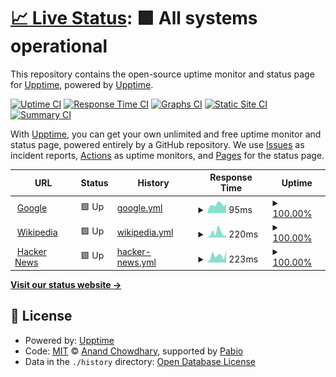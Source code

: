 # [📈 Live Status](https://demo.upptime.js.org): <!--live status--> **🟩 All systems operational**

This repository contains the open-source uptime monitor and status page for [Upptime](https://upptime.js.org), powered by [Upptime](https://github.com/upptime/upptime).

[![Uptime CI](https://github.com/SebastienMartel1522/upptime/workflows/Uptime%20CI/badge.svg)](https://github.com/SebastienMartel1522/upptime/actions?query=workflow%3A%22Uptime+CI%22)
[![Response Time CI](https://github.com/SebastienMartel1522/upptime/workflows/Response%20Time%20CI/badge.svg)](https://github.com/SebastienMartel1522/upptime/actions?query=workflow%3A%22Response+Time+CI%22)
[![Graphs CI](https://github.com/SebastienMartel1522/upptime/workflows/Graphs%20CI/badge.svg)](https://github.com/SebastienMartel1522/upptime/actions?query=workflow%3A%22Graphs+CI%22)
[![Static Site CI](https://github.com/SebastienMartel1522/upptime/workflows/Static%20Site%20CI/badge.svg)](https://github.com/SebastienMartel1522/upptime/actions?query=workflow%3A%22Static+Site+CI%22)
[![Summary CI](https://github.com/SebastienMartel1522/upptime/workflows/Summary%20CI/badge.svg)](https://github.com/SebastienMartel1522/upptime/actions?query=workflow%3A%22Summary+CI%22)

With [Upptime](https://upptime.js.org), you can get your own unlimited and free uptime monitor and status page, powered entirely by a GitHub repository. We use [Issues](https://github.com/upptime/upptime/issues) as incident reports, [Actions](https://github.com/SebastienMartel1522/upptime/actions) as uptime monitors, and [Pages](https://demo.upptime.js.org) for the status page.

<!--start: status pages-->
<!-- This summary is generated by Upptime (https://github.com/upptime/upptime) -->
<!-- Do not edit this manually, your changes will be overwritten -->
<!-- prettier-ignore -->
| URL | Status | History | Response Time | Uptime |
| --- | ------ | ------- | ------------- | ------ |
| <img alt="" src="https://icons.duckduckgo.com/ip3/www.google.com.ico" height="13"> [Google](https://www.google.com) | 🟩 Up | [google.yml](https://github.com/SebastienMartel1522/upptime/commits/HEAD/history/google.yml) | <details><summary><img alt="Response time graph" src="./graphs/google/response-time-week.png" height="20"> 95ms</summary><br><a href="https://SebastienMartel1522.github.io/upptime/history/google"><img alt="Response time 110" src="https://img.shields.io/endpoint?url=https%3A%2F%2Fraw.githubusercontent.com%2FSebastienMartel1522%2Fupptime%2FHEAD%2Fapi%2Fgoogle%2Fresponse-time.json"></a><br><a href="https://SebastienMartel1522.github.io/upptime/history/google"><img alt="24-hour response time 98" src="https://img.shields.io/endpoint?url=https%3A%2F%2Fraw.githubusercontent.com%2FSebastienMartel1522%2Fupptime%2FHEAD%2Fapi%2Fgoogle%2Fresponse-time-day.json"></a><br><a href="https://SebastienMartel1522.github.io/upptime/history/google"><img alt="7-day response time 95" src="https://img.shields.io/endpoint?url=https%3A%2F%2Fraw.githubusercontent.com%2FSebastienMartel1522%2Fupptime%2FHEAD%2Fapi%2Fgoogle%2Fresponse-time-week.json"></a><br><a href="https://SebastienMartel1522.github.io/upptime/history/google"><img alt="30-day response time 109" src="https://img.shields.io/endpoint?url=https%3A%2F%2Fraw.githubusercontent.com%2FSebastienMartel1522%2Fupptime%2FHEAD%2Fapi%2Fgoogle%2Fresponse-time-month.json"></a><br><a href="https://SebastienMartel1522.github.io/upptime/history/google"><img alt="1-year response time 110" src="https://img.shields.io/endpoint?url=https%3A%2F%2Fraw.githubusercontent.com%2FSebastienMartel1522%2Fupptime%2FHEAD%2Fapi%2Fgoogle%2Fresponse-time-year.json"></a></details> | <details><summary><a href="https://SebastienMartel1522.github.io/upptime/history/google">100.00%</a></summary><a href="https://SebastienMartel1522.github.io/upptime/history/google"><img alt="All-time uptime 100.00%" src="https://img.shields.io/endpoint?url=https%3A%2F%2Fraw.githubusercontent.com%2FSebastienMartel1522%2Fupptime%2FHEAD%2Fapi%2Fgoogle%2Fuptime.json"></a><br><a href="https://SebastienMartel1522.github.io/upptime/history/google"><img alt="24-hour uptime 100.00%" src="https://img.shields.io/endpoint?url=https%3A%2F%2Fraw.githubusercontent.com%2FSebastienMartel1522%2Fupptime%2FHEAD%2Fapi%2Fgoogle%2Fuptime-day.json"></a><br><a href="https://SebastienMartel1522.github.io/upptime/history/google"><img alt="7-day uptime 100.00%" src="https://img.shields.io/endpoint?url=https%3A%2F%2Fraw.githubusercontent.com%2FSebastienMartel1522%2Fupptime%2FHEAD%2Fapi%2Fgoogle%2Fuptime-week.json"></a><br><a href="https://SebastienMartel1522.github.io/upptime/history/google"><img alt="30-day uptime 100.00%" src="https://img.shields.io/endpoint?url=https%3A%2F%2Fraw.githubusercontent.com%2FSebastienMartel1522%2Fupptime%2FHEAD%2Fapi%2Fgoogle%2Fuptime-month.json"></a><br><a href="https://SebastienMartel1522.github.io/upptime/history/google"><img alt="1-year uptime 100.00%" src="https://img.shields.io/endpoint?url=https%3A%2F%2Fraw.githubusercontent.com%2FSebastienMartel1522%2Fupptime%2FHEAD%2Fapi%2Fgoogle%2Fuptime-year.json"></a></details>
| <img alt="" src="https://icons.duckduckgo.com/ip3/en.wikipedia.org.ico" height="13"> [Wikipedia](https://en.wikipedia.org) | 🟩 Up | [wikipedia.yml](https://github.com/SebastienMartel1522/upptime/commits/HEAD/history/wikipedia.yml) | <details><summary><img alt="Response time graph" src="./graphs/wikipedia/response-time-week.png" height="20"> 220ms</summary><br><a href="https://SebastienMartel1522.github.io/upptime/history/wikipedia"><img alt="Response time 214" src="https://img.shields.io/endpoint?url=https%3A%2F%2Fraw.githubusercontent.com%2FSebastienMartel1522%2Fupptime%2FHEAD%2Fapi%2Fwikipedia%2Fresponse-time.json"></a><br><a href="https://SebastienMartel1522.github.io/upptime/history/wikipedia"><img alt="24-hour response time 84" src="https://img.shields.io/endpoint?url=https%3A%2F%2Fraw.githubusercontent.com%2FSebastienMartel1522%2Fupptime%2FHEAD%2Fapi%2Fwikipedia%2Fresponse-time-day.json"></a><br><a href="https://SebastienMartel1522.github.io/upptime/history/wikipedia"><img alt="7-day response time 220" src="https://img.shields.io/endpoint?url=https%3A%2F%2Fraw.githubusercontent.com%2FSebastienMartel1522%2Fupptime%2FHEAD%2Fapi%2Fwikipedia%2Fresponse-time-week.json"></a><br><a href="https://SebastienMartel1522.github.io/upptime/history/wikipedia"><img alt="30-day response time 211" src="https://img.shields.io/endpoint?url=https%3A%2F%2Fraw.githubusercontent.com%2FSebastienMartel1522%2Fupptime%2FHEAD%2Fapi%2Fwikipedia%2Fresponse-time-month.json"></a><br><a href="https://SebastienMartel1522.github.io/upptime/history/wikipedia"><img alt="1-year response time 203" src="https://img.shields.io/endpoint?url=https%3A%2F%2Fraw.githubusercontent.com%2FSebastienMartel1522%2Fupptime%2FHEAD%2Fapi%2Fwikipedia%2Fresponse-time-year.json"></a></details> | <details><summary><a href="https://SebastienMartel1522.github.io/upptime/history/wikipedia">100.00%</a></summary><a href="https://SebastienMartel1522.github.io/upptime/history/wikipedia"><img alt="All-time uptime 100.00%" src="https://img.shields.io/endpoint?url=https%3A%2F%2Fraw.githubusercontent.com%2FSebastienMartel1522%2Fupptime%2FHEAD%2Fapi%2Fwikipedia%2Fuptime.json"></a><br><a href="https://SebastienMartel1522.github.io/upptime/history/wikipedia"><img alt="24-hour uptime 100.00%" src="https://img.shields.io/endpoint?url=https%3A%2F%2Fraw.githubusercontent.com%2FSebastienMartel1522%2Fupptime%2FHEAD%2Fapi%2Fwikipedia%2Fuptime-day.json"></a><br><a href="https://SebastienMartel1522.github.io/upptime/history/wikipedia"><img alt="7-day uptime 100.00%" src="https://img.shields.io/endpoint?url=https%3A%2F%2Fraw.githubusercontent.com%2FSebastienMartel1522%2Fupptime%2FHEAD%2Fapi%2Fwikipedia%2Fuptime-week.json"></a><br><a href="https://SebastienMartel1522.github.io/upptime/history/wikipedia"><img alt="30-day uptime 100.00%" src="https://img.shields.io/endpoint?url=https%3A%2F%2Fraw.githubusercontent.com%2FSebastienMartel1522%2Fupptime%2FHEAD%2Fapi%2Fwikipedia%2Fuptime-month.json"></a><br><a href="https://SebastienMartel1522.github.io/upptime/history/wikipedia"><img alt="1-year uptime 100.00%" src="https://img.shields.io/endpoint?url=https%3A%2F%2Fraw.githubusercontent.com%2FSebastienMartel1522%2Fupptime%2FHEAD%2Fapi%2Fwikipedia%2Fuptime-year.json"></a></details>
| <img alt="" src="https://icons.duckduckgo.com/ip3/news.ycombinator.com.ico" height="13"> [Hacker News](https://news.ycombinator.com) | 🟩 Up | [hacker-news.yml](https://github.com/SebastienMartel1522/upptime/commits/HEAD/history/hacker-news.yml) | <details><summary><img alt="Response time graph" src="./graphs/hacker-news/response-time-week.png" height="20"> 223ms</summary><br><a href="https://SebastienMartel1522.github.io/upptime/history/hacker-news"><img alt="Response time 322" src="https://img.shields.io/endpoint?url=https%3A%2F%2Fraw.githubusercontent.com%2FSebastienMartel1522%2Fupptime%2FHEAD%2Fapi%2Fhacker-news%2Fresponse-time.json"></a><br><a href="https://SebastienMartel1522.github.io/upptime/history/hacker-news"><img alt="24-hour response time 384" src="https://img.shields.io/endpoint?url=https%3A%2F%2Fraw.githubusercontent.com%2FSebastienMartel1522%2Fupptime%2FHEAD%2Fapi%2Fhacker-news%2Fresponse-time-day.json"></a><br><a href="https://SebastienMartel1522.github.io/upptime/history/hacker-news"><img alt="7-day response time 223" src="https://img.shields.io/endpoint?url=https%3A%2F%2Fraw.githubusercontent.com%2FSebastienMartel1522%2Fupptime%2FHEAD%2Fapi%2Fhacker-news%2Fresponse-time-week.json"></a><br><a href="https://SebastienMartel1522.github.io/upptime/history/hacker-news"><img alt="30-day response time 262" src="https://img.shields.io/endpoint?url=https%3A%2F%2Fraw.githubusercontent.com%2FSebastienMartel1522%2Fupptime%2FHEAD%2Fapi%2Fhacker-news%2Fresponse-time-month.json"></a><br><a href="https://SebastienMartel1522.github.io/upptime/history/hacker-news"><img alt="1-year response time 324" src="https://img.shields.io/endpoint?url=https%3A%2F%2Fraw.githubusercontent.com%2FSebastienMartel1522%2Fupptime%2FHEAD%2Fapi%2Fhacker-news%2Fresponse-time-year.json"></a></details> | <details><summary><a href="https://SebastienMartel1522.github.io/upptime/history/hacker-news">100.00%</a></summary><a href="https://SebastienMartel1522.github.io/upptime/history/hacker-news"><img alt="All-time uptime 100.00%" src="https://img.shields.io/endpoint?url=https%3A%2F%2Fraw.githubusercontent.com%2FSebastienMartel1522%2Fupptime%2FHEAD%2Fapi%2Fhacker-news%2Fuptime.json"></a><br><a href="https://SebastienMartel1522.github.io/upptime/history/hacker-news"><img alt="24-hour uptime 100.00%" src="https://img.shields.io/endpoint?url=https%3A%2F%2Fraw.githubusercontent.com%2FSebastienMartel1522%2Fupptime%2FHEAD%2Fapi%2Fhacker-news%2Fuptime-day.json"></a><br><a href="https://SebastienMartel1522.github.io/upptime/history/hacker-news"><img alt="7-day uptime 100.00%" src="https://img.shields.io/endpoint?url=https%3A%2F%2Fraw.githubusercontent.com%2FSebastienMartel1522%2Fupptime%2FHEAD%2Fapi%2Fhacker-news%2Fuptime-week.json"></a><br><a href="https://SebastienMartel1522.github.io/upptime/history/hacker-news"><img alt="30-day uptime 100.00%" src="https://img.shields.io/endpoint?url=https%3A%2F%2Fraw.githubusercontent.com%2FSebastienMartel1522%2Fupptime%2FHEAD%2Fapi%2Fhacker-news%2Fuptime-month.json"></a><br><a href="https://SebastienMartel1522.github.io/upptime/history/hacker-news"><img alt="1-year uptime 100.00%" src="https://img.shields.io/endpoint?url=https%3A%2F%2Fraw.githubusercontent.com%2FSebastienMartel1522%2Fupptime%2FHEAD%2Fapi%2Fhacker-news%2Fuptime-year.json"></a></details>

<!--end: status pages-->

[**Visit our status website →**](https://demo.upptime.js.org)

## 📄 License

- Powered by: [Upptime](https://github.com/upptime/upptime)
- Code: [MIT](./LICENSE) © [Anand Chowdhary](https://anandchowdhary.com), supported by [Pabio](https://pabio.com)
- Data in the `./history` directory: [Open Database License](https://opendatacommons.org/licenses/odbl/1-0/)
